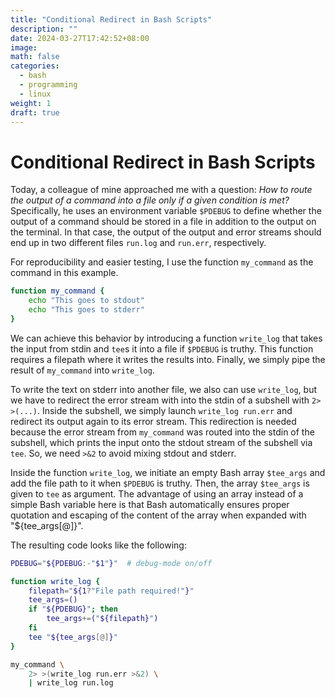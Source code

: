 ```yaml
---
title: "Conditional Redirect in Bash Scripts"
description: ""
date: 2024-03-27T17:42:52+08:00
image: 
math: false
categories:
  - bash
  - programming
  - linux
weight: 1
draft: true
---
```


# Conditional Redirect in Bash Scripts

Today, a colleague of mine approached me with a question: *How to route the output of a command into a file only if a given condition is met?* 
Specifically, he uses an environment variable `$PDEBUG` to define whether the output of a command should be stored in a file in addition to the output on the terminal.
In that case, the output of the output and error streams should end up in two different files `run.log` and `run.err`, respectively.

For reproducibility and easier testing, I use the function `my_command` as the command in this example.

```bash
function my_command {
    echo "This goes to stdout"
    echo "This goes to stderr"
}
```

We can achieve this behavior by introducing a function `write_log` that takes the input from stdin and `tee`s it into a file if `$PDEBUG` is truthy. This function requires a filepath where it writes the results into. Finally, we simply pipe the result of `my_command` into `write_log`.

To write the text on stderr into another file, we also can use `write_log`, but we have to redirect the error stream with into the stdin of a subshell with `2> >(...)`. Inside the subshell, we simply launch `write_log run.err` and redirect its output again to its error stream. This redirection is needed because the error stream from `my_command` was routed into the stdin of the subshell, which prints the input onto the stdout stream of the subshell via `tee`. So, we need `>&2` to avoid mixing stdout and stderr.

Inside the function `write_log`, we initiate an empty Bash array `$tee_args` and add the file path to it when `$PDEBUG` is truthy. Then, the array `$tee_args` is given to `tee` as argument. The advantage of using an array instead of a simple Bash variable here is that Bash automatically ensures proper quotation and escaping of the content of the array when expanded with "${tee_args[@]}".

The resulting code looks like the following:

```bash
PDEBUG="${PDEBUG:-"$1"}"  # debug-mode on/off

function write_log {
    filepath="${1?"File path required!"}"
    tee_args=()
    if "${PDEBUG}"; then
        tee_args+=("${filepath}")
    fi
    tee "${tee_args[@]}"
}

my_command \
    2> >(write_log run.err >&2) \
    | write_log run.log
```
